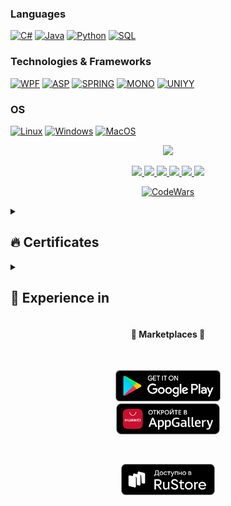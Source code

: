   
### Languages
[![C#](https://img.shields.io/badge/csharp-black?style=for-the-badge&logo=csharp)](https://github.com/DaniilVdovin)
[![Java](https://img.shields.io/badge/java-black?style=for-the-badge&logo=openjdk)](https://github.com/DaniilVdovin)
[![Python](https://img.shields.io/badge/python-black?style=for-the-badge&logo=python)](https://github.com/DaniilVdovin)
[![SQL](https://img.shields.io/badge/sql-black?style=for-the-badge&logo=mysql)](https://github.com/DaniilVdovin)
  
### Technologies & Frameworks
[![WPF](https://img.shields.io/badge/wpf-black?style=for-the-badge&logo=csharp)](https://github.com/DaniilVdovin)
[![ASP](https://img.shields.io/badge/ASP.Net-black?style=for-the-badge&logo=csharp)](https://github.com/DaniilVdovin)
[![SPRING](https://img.shields.io/badge/SPRING-black?style=for-the-badge&logo=SPRING)](https://github.com/DaniilVdovin)
[![MONO](https://img.shields.io/badge/mono-black?style=for-the-badge&logo=csharp)](https://github.com/DaniilVdovin)
[![UNIYY](https://img.shields.io/badge/unity-black?style=for-the-badge&logo=unity)](https://github.com/DaniilVdovin)

### OS
[![Linux](https://img.shields.io/badge/linux-black?style=for-the-badge&logo=Linux)](https://github.com/DaniilVdovin)
[![Windows](https://img.shields.io/badge/Windows-black?style=for-the-badge&logo=Windows)](https://github.com/DaniilVdovin)
[![MacOS](https://img.shields.io/badge/MacOS-black?style=for-the-badge&logo=MacOS)](https://github.com/DaniilVdovin)

<p align="center">
  <a href="https://github.com/DaniilVdovin">
    <img src="https://skillicons.dev/icons?i=docker,androidstudio,arduino,blender,cs,dotnet,idea,py,stackoverflow,sketchup,unity,visualstudio,vscode" />
  </a>
</p>


<p align="center">
  <a href="https://github.com/DaniilVdovin">
    <img src="http://github-profile-summary-cards.vercel.app/api/cards/profile-details?username=DaniilVdovin&theme=transparent"/>
  </a>
  <a href="https://github.com/DaniilVdovin">
    <img src="https://github-readme-streak-stats.herokuapp.com/?user=DaniilVdovin&hide_border=true&card_width=338&theme=transparent"/>
  </a>
  <a href="https://github.com/DaniilVdovin">
    <img src="http://github-profile-summary-cards.vercel.app/api/cards/stats?username=DaniilVdovin&theme=transparent"/>
  </a>
  <a href="https://github.com/DaniilVdovin">
    <img src="http://github-profile-summary-cards.vercel.app/api/cards/most-commit-language?username=DaniilVdovin&theme=transparent"/>
  </a>
  <a href="https://github.com/DaniilVdovin">
    <img src="http://github-profile-summary-cards.vercel.app/api/cards/repos-per-language?username=DaniilVdovin&theme=transparent"/>
  </a>
   <a href="https://github.com/DaniilVdovin">
    <img src="https://github-profile-trophy.vercel.app/?username=DaniilVdovin&theme=onedark&column=4&margin-w=45&margin-h=45"/>
  </a>
</p>


<div align="center">

  [![CodeWars](https://www.codewars.com/users/DaniilVdovin/badges/large)](https://www.codewars.com/users/DaniilVdovin)

</div>

<details>
  <summary><h2>🔥 Certificates</h2></summary>
  <div align="center">
  
  | Organization | Certificate |
  |-|-|
  | [Russian technological university MIREA](https://www.mirea.ru/) | <img width="500" alt="image" src="https://github.com/DaniilVdovin/DaniilVdovin/assets/45402557/e4d73aaa-dc2c-46da-be4e-926f146195e6"> <br> [PDF](https://stepik.org/certificate/9c7ddcd1f62aa7760706b8bddebbb244d85328c7.pdf)|
  | [RUDN](https://www.rudn.ru/) | <img width="500" alt="image" src="https://github.com/DaniilVdovin/DaniilVdovin/assets/45402557/07dd5f76-d6cb-43c2-ac47-bee90c92a014"> <br> [PDF](https://stepik.org/certificate/66c7e3d38b3016189765f9927a7ee494e073744d.pdf)|
  | [RUDN](https://www.rudn.ru/)  | <img width="500" alt="image" src="https://github.com/DaniilVdovin/DaniilVdovin/assets/45402557/cf47d465-95cd-407b-8582-f2084ec2c815"> <br> [PDF](https://stepik.org/certificate/d6a7937310f2eb17eb7bd570948822972ed2c48f.pdf)|
  | [Omsk State Technical University](https://www.omgtu.ru) | <img width="500" alt="image" src="https://github.com/DaniilVdovin/DaniilVdovin/assets/45402557/735b6f28-3158-42ac-abbe-db650f474f04"> <br> [PDF](https://stepik.org/certificate/372dfc97cc6a0e382cdb9485b9bed4c56acb7876.pdf)|
  | [proglib](https://proglib.io/) | <img width="500" alt="image" src="https://github.com/DaniilVdovin/DaniilVdovin/assets/45402557/003ac9f7-7396-45e6-8716-ce0e327818fc"> <br> [PDF](https://stepik.org/certificate/ce789bdaea714ddf0846a4b919a8c03da2e659f3.pdf) |
  | [Mail.ru Group](https://mail.ru/) | <img width="500" alt="image" src="https://github.com/DaniilVdovin/DaniilVdovin/assets/45402557/eb656358-be88-4f6c-a3a5-89be7c40dd8f"> <br> [PDF](https://stepik.org/certificate/1ed06b1a7127ed5daa90ed5177fcd59ee1f5e14f.pdf) |
  
</div>
</details>

<details>
   <summary><h2>🏢 Experience in</h2></summary>
    <div align="center">
      
|  |  |
|---|---|
| July 2023 - present | **Leading Specialist** |
|  | "Scientific and Technological University "Sirius"<br>Sirius, https://siriusuniversity.ru/<br><br>Department of digitalization of education<br><br>Development of software for automating the work processes of the institute's employees.<br>Development of algorithms optimization of tasks that require a lot of manual labor, data sorting, converters, message distribution.<br>Support for Tandem software modules.<br>Help, consultation of employees. |
| January 2022 - July 2023 | **Lead coder** |
| 17 months | Sochi branch of RUDN University<br>Sochi, www.rudn-sochi.ru/<br><br>Department for the development of digital technologies in educational processes<br><br>Development of software for automating the work processes of the institute's employees.<br>Development of algorithms optimization of tasks that require a lot of manual labor, data sorting, converters, message distribution.<br>Support for MMIS software modules, AUTO schedule, PLANS, workload, integrator.<br>Help, consultation of employees. |
| August 2021 - January 2022 | **Programmer** |
| 6 months | Sochi branch of RUDN University<br>Sochi, www.rudn-sochi.ru/<br><br>Site support, administration of EIOS modules. Work with the team, administration of the portal, development of application programs for automating the workflow, support for the local server of the enterprise. |
| June 2020 - June 2021 | Military |
| 1 year |  |
| January 2019 - June 2020 | **Computer Center Laboratory Assistant** |
| 1 year 6 months | Sochi branch of RUDN University<br>Sochi, www.rudn-sochi.ru/<br><br>Working with the team, supporting the portal, moderating applications for those. support, tech. provision of classrooms, PC assembly/repair, maintenance of a news site, installation of network equipment, laying of twisted pair. Support for video surveillance systems, support for the local server of the enterprise. |

  </div>
</details>

 <div align="center">
  
#### 🛒 Marketplaces 🛒

 <p align="center"  style="padding:30px">
    <a href="https://play.google.com/store/apps/dev?id=4680159475815121969"  style="margin:30px">
      <img src="/google-play-badge.png" height="50"  style="margin:30"/>
    </a>
    <a href="https://appgallery.huawei.com/app/C103324329"  style="margin:30px">
      <img src="/AppGallery_bage.png" height="50"  style="margin:30"/>
    </a>
  </p>
  <p align="center">
    <a href="https://apps.rustore.ru/?devId=MwrWwt8NRX7qN9Eme6es5UEDqwur5%252FFg&appType=MAIN">
      <img src="/RuStore.svg" height="50"  style="margin:30"/>
    </a>  
  </p>
  <img src="https://komarev.com/ghpvc/?username=DaniilVdovin&style=flat&color=blue" alt=""/>
</div>
  

